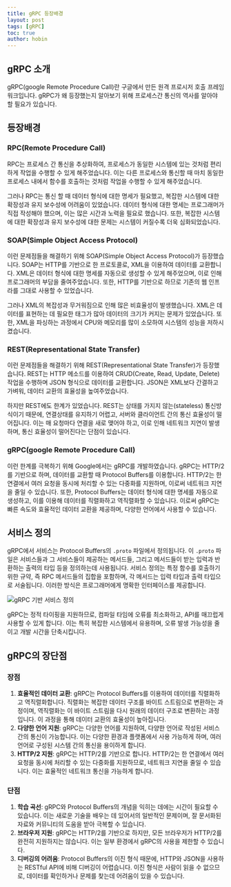 ```yaml
---
title: gRPC 등장배경
layout: post
tags: [gRPC]
toc: true
author: hobin
---
```


## gRPC 소개

gRPC(google Remote Procedure Call)란 구글에서 만든 원격 프로시저 호출 프레임워크입니다. gRPC가 왜 등장했는지 알아보기 위해 프로세스간 통신의 역사를 알아야 할 필요가 있습니다.

## 등장배경 

### RPC(Remote Procedure Call)
RPC는 프로세스 간 통신을 추상화하여, 프로세스가 동일한 시스템에 있는 것처럼 편리하게 작업을 수행할 수 있게 해주었습니다. 이는 다른 프로세스와 통신할 때 마치 동일한 프로세스 내에서 함수를 호출하는 것처럼 작업을 수행할 수 있게 해주었습니다.

그러나 RPC는 통신 할 때 데이터 형식에 대한 명세가 필요했고, 복잡한 시스템에 대한 확장성과 유지 보수성에 어려움이 있었습니다. 데이터 형식에 대한 명세는 프로그래머가 직접 작성해야 했으며, 이는 많은 시간과 노력을 필요로 했습니다. 또한, 복잡한 시스템에 대한 확장성과 유지 보수성에 대한 문제는 시스템이 커질수록 더욱 심화되었습니다.

### SOAP(Simple Object Access Protocol)
이런 문제점들을 해결하기 위해 SOAP(Simple Object Access Protocol)가 등장했습니다. SOAP는 HTTP를 기반으로 한 프로토콜로, XML을 이용하여 데이터를 교환합니다. XML은 데이터 형식에 대한 명세를 자동으로 생성할 수 있게 해주었으며, 이로 인해 프로그래머의 부담을 줄여주었습니다. 또한, HTTP를 기반으로 하므로 기존의 웹 인프라를 그대로 사용할 수 있었습니다.

그러나 XML의 복잡성과 무거워짐으로 인해 많은 비효율성이 발생했습니다. XML은 데이터를 표현하는 데 필요한 태그가 많아 데이터의 크기가 커지는 문제가 있었습니다. 또한, XML을 파싱하는 과정에서 CPU와 메모리를 많이 소모하여 시스템의 성능을 저하시켰습니다.

### REST(Representational State Transfer)
이런 문제점들을 해결하기 위해 REST(Representational State Transfer)가 등장했습니다. REST는 HTTP 메소드를 이용하여 CRUD(Create, Read, Update, Delete) 작업을 수행하며 JSON 형식으로 데이터를 교환합니다. JSON은 XML보다 간결하고 가벼워, 데이터 교환의 효율성을 높여주었습니다.

하지만 REST에도 한계가 있었습니다. REST는 상태를 가지지 않는(stateless) 통신방식이기 때문에, 연결상태를 유지하기 어렵고, 서버와 클라이언트 간의 통신 효율성이 떨어집니다. 이는 매 요청마다 연결을 새로 맺어야 하고, 이로 인해 네트워크 지연이 발생하며, 통신 효율성이 떨어진다는 단점이 있습니다.


### gRPC(google Remote Procedure Call)
이런 한계를 극복하기 위해 Google에서는 gRPC를 개발하였습니다. gRPC는 HTTP/2를 기반으로 하며, 데이터를 교환할 때 Protocol Buffers를 이용합니다. HTTP/2는 한 연결에서 여러 요청을 동시에 처리할 수 있는 다중화를 지원하며, 이로써 네트워크 지연을 줄일 수 있습니다. 또한, Protocol Buffers는 데이터 형식에 대한 명세를 자동으로 생성하고, 이를 이용해 데이터를 직렬화하고 역직렬화할 수 있습니다. 이로써 gRPC는 빠른 속도와 효율적인 데이터 교환을 제공하며, 다양한 언어에서 사용할 수 있습니다.


## 서비스 정의
gRPC에서 서비스는 Protocol Buffers의 `.proto` 파일에서 정의됩니다. 이 `.proto` 파일은 서비스들과 그 서비스들이 제공하는 메서드들, 그리고 메서드들이 받는 입력과 반환하는 출력의 타입 등을 정의하는데 사용됩니다. 서비스 정의는 특정 함수를 호출하기 위한 규약, 즉 RPC 메서드들의 집합을 포함하며, 각 메서드는 입력 타입과 출력 타입으로 서술됩니다. 이러한 방식은 프로그래머에게 명확한 인터페이스를 제공합니다.

![gRPC 기반 서비스 정의](https://github.com/hobit22/hobit22.github.io/assets/40729223/38d7ab38-538c-4768-8ccc-81f21a3cf87c)


gRPC는 정적 타이핑을 지원하므로, 컴파일 타임에 오류를 최소화하고, API를 매끄럽게 사용할 수 있게 합니다. 이는 특히 복잡한 시스템에서 유용하며, 오류 발생 가능성을 줄이고 개발 시간을 단축시킵니다.

## gRPC의 장단점

### 장점

1. **효율적인 데이터 교환**: gRPC는 Protocol Buffers를 이용하여 데이터를 직렬화하고 역직렬화합니다. 직렬화는 복잡한 데이터 구조를 바이트 스트림으로 변환하는 과정이며, 역직렬화는 이 바이트 스트림을 다시 원래의 데이터 구조로 변환하는 과정입니다. 이 과정을 통해 데이터 교환의 효율성이 높아집니다.
2. **다양한 언어 지원**: gRPC는 다양한 언어를 지원하여, 다양한 언어로 작성된 서비스 간의 통신이 가능합니다. 이는 다양한 환경과 플랫폼에서 사용 가능하게 하며, 여러 언어로 구성된 시스템 간의 통신을 용이하게 합니다.
3. **HTTP/2 지원**: gRPC는 HTTP/2를 기반으로 합니다. HTTP/2는 한 연결에서 여러 요청을 동시에 처리할 수 있는 다중화를 지원하므로, 네트워크 지연을 줄일 수 있습니다. 이는 효율적인 네트워크 통신을 가능하게 합니다.

### 단점

1. **학습 곡선**: gRPC와 Protocol Buffers의 개념을 익히는 데에는 시간이 필요할 수 있습니다. 이는 새로운 기술을 배우는 데 있어서의 일반적인 문제이며, 잘 문서화된 자료와 커뮤니티의 도움을 받아 극복할 수 있습니다.
2. **브라우저 지원**: gRPC는 HTTP/2를 기반으로 하지만, 모든 브라우저가 HTTP/2를 완전히 지원하지는 않습니다. 이는 일부 환경에서 gRPC의 사용을 제한할 수 있습니다.
3. **디버깅의 어려움**: Protocol Buffers의 이진 형식 때문에, HTTP와 JSON을 사용하는 RESTful API에 비해 디버깅이 어렵습니다. 이진 형식은 사람이 읽을 수 없으므로, 데이터를 확인하거나 문제를 찾는데 어려움이 있을 수 있습니다.